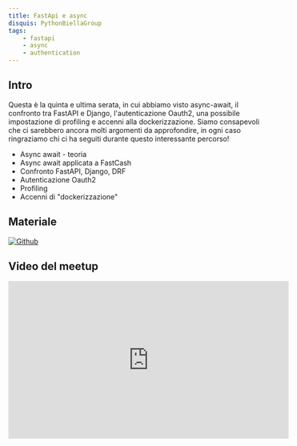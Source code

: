 ```yaml
---
title: FastApi e async
disquis: PythonBiellaGroup
tags:
    - fastapi
    - async
    - authentication
---
```

## Intro

Questa è la quinta e ultima serata, in cui abbiamo visto async-await, il confronto tra FastAPI e Django, l'autenticazione Oauth2, una possibile impostazione di profiling e accenni alla dockerizzazione. 
Siamo consapevoli che ci sarebbero ancora molti argomenti da approfondire, in ogni caso ringraziamo chi ci ha seguiti durante questo interessante percorso!

* Async await - teoria
* Async await applicata a FastCash
* Confronto FastAPI, Django, DRF
* Autenticazione Oauth2
* Profiling
* Accenni di "dockerizzazione"

## Materiale

[![Github](https://img.shields.io/badge/GitHub-181717.svg?style=for-the-badge&logo=GitHub&logoColor=white)](https://github.com/PythonBiellaGroup/MaterialeSerate/tree/master/FastAPI/05)

## Video del meetup

<iframe width="560" height="315" src="https://www.youtube.com/embed/Nfb1LB50QUE?si=jdzcqLK4gdUFZJEI" title="YouTube video player" frameborder="0" allow="accelerometer; autoplay; clipboard-write; encrypted-media; gyroscope; picture-in-picture; web-share" allowfullscreen></iframe>